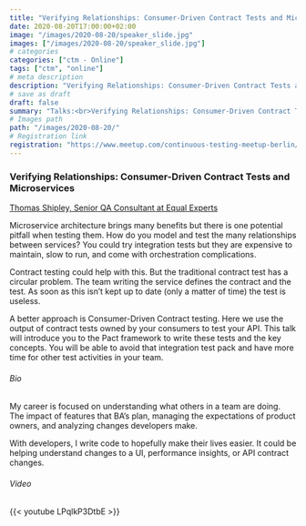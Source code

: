 ```yaml
---
title: "Verifying Relationships: Consumer-Driven Contract Tests and Microservices"
date: 2020-08-20T17:00:00+02:00
image: "/images/2020-08-20/speaker_slide.jpg"
images: ["/images/2020-08-20/speaker_slide.jpg"]
# categories
categories: ["ctm - Online"]
tags: ["ctm", "online"]
# meta description
description: "Verifying Relationships: Consumer-Driven Contract Tests and Microservices"
# save as draft
draft: false
summary: "Talks:<br>Verifying Relationships: Consumer-Driven Contract Tests and Microservices (Thomas Shipley)"
# Images path
path: "/images/2020-08-20/"
# Registration link
registration: "https://www.meetup.com/continuous-testing-meetup-berlin/events/272399857/"
---
```


### Verifying Relationships: Consumer-Driven Contract Tests and Microservices
[Thomas Shipley, Senior QA Consultant at Equal Experts](https://www.linkedin.com/in/tshipley/)

Microservice architecture brings many benefits but there is one potential pitfall when testing them. How do you model and test the many relationships between services? You could try integration tests but they are expensive to maintain, slow to run, and come with orchestration complications.

Contract testing could help with this. But the traditional contract test has a circular problem. The team writing the service defines the contract and the test. As soon as this isn’t kept up to date (only a matter of time) the test is useless.

A better approach is Consumer-Driven Contract testing. Here we use the output of contract tests owned by your consumers to test your API. This talk will introduce you to the Pact framework to write these tests and the key concepts. You will be able to avoid that integration test pack and have more time for other test activities in your team.

###### Bio
My career is focused on understanding what others in a team are doing. The impact of features that BA’s plan, managing the expectations of product owners, and analyzing changes developers make.

With developers, I write code to hopefully make their lives easier. It could be helping understand changes to a UI, performance insights, or API contract changes.

###### Video
{{< youtube LPqlkP3DtbE >}}